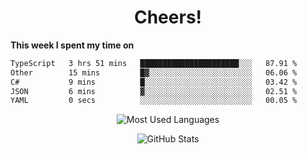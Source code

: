 <h1 align="center">Cheers!</h1>

**This week I spent my time on**
<!--START_SECTION:waka-->

```txt
TypeScript   3 hrs 51 mins   ██████████████████████░░░   87.91 %
Other        15 mins         █▓░░░░░░░░░░░░░░░░░░░░░░░   06.06 %
C#           9 mins          █░░░░░░░░░░░░░░░░░░░░░░░░   03.42 %
JSON         6 mins          ▓░░░░░░░░░░░░░░░░░░░░░░░░   02.51 %
YAML         0 secs          ░░░░░░░░░░░░░░░░░░░░░░░░░   00.05 %
```

<!--END_SECTION:waka-->

<p align="center"><img src="https://github-readme-stats.vercel.app/api/top-langs/?username=thnkrn&layout=compact&hide=html&theme=tokyonight" alt="Most Used Languages" /></p>

<p align="center"><img src="https://github-readme-stats.vercel.app/api?username=thnkrn&show_icons=true&count_private=true&theme=tokyonight&show=reviews&hide_rank=false&rank_icon=github" alt="GitHub Stats" /></p>

<!-- <p align="center"><a href="https://wakatime.com"><img src="https://wakatime.com/share/@thnkrn/40092326-d1bd-471b-89da-9a7c63939402.png" /></p>
 -->

